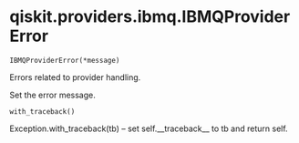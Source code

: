 # qiskit.providers.ibmq.IBMQProviderError

<span id="undefined" />

`IBMQProviderError(*message)`

Errors related to provider handling.

Set the error message.

<span id="undefined" />

`with_traceback()`

Exception.with\_traceback(tb) – set self.\_\_traceback\_\_ to tb and return self.
